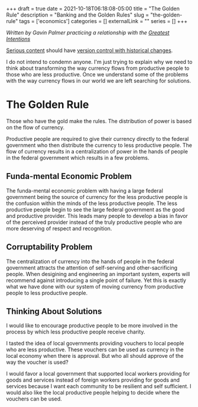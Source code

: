 +++ 
draft = true
date = 2021-10-18T06:18:08-05:00
title = "The Golden Rule"
description = "Banking and the Golden Rules"
slug = "the-golden-rule" 
tags = ['economics']
categories = []
externalLink = ""
series = []
+++

*Written by Gavin Palmer practicing a relationship with the [Greatest Intentions](/posts/helping-the-greatest-intentions)*

[Serious content](/posts/content-creation) should have [version control with historical changes](https://github.com/heroLFG/hugo-herolfg-site/commits/dev/content/posts/banking.md).

I do not intend to condemn anyone.  I'm just trying to explain why we need to think about transforming the way currency flows from productive people to those who are less productive.  Once we understand some of the problems with the way currency flows in our world we are left searching for solutions.

# The Golden Rule

Those who have the gold make the rules.  The distribution of power is based on the flow of currency.

Productive people are required to give their currency directly to the federal government who then distribute the currency to less productive people.  The flow of currency results in a centralization of power in the hands of people in the federal government which results in a few problems.

## Funda-mental Economic Problem

The funda-mental economic problem with having a large federal government being the source of currency for the less productive people is the confusion within the minds of the less productive people.  The less productive people begin to see the large federal government as the good and productive provider.  This leads many people to develop a bias in favor of the perceived provider instead of the truly productive people who are more deserving of respect and recognition.

## Corruptability Problem

The centralization of currency into the hands of people in the federal government attracts the attention of self-serving and other-sacrificing people.  When desigining and engineering an important system, experts will recommend against introducing a single point of failure.  Yet this is exactly what we have done with our system of moving currency from productive people to less productive people.

## Thinking About Solutions

I would like to encourage productive people to be more involved in the process by which less productive people receive charity.

I tasted the idea of local governments providing vouchers to local people who are less productive.  These vouchers can be used as currency in the local economy when there is approval.  But who all should approve of the way the voucher is used?

I would favor a local government that supported local workers providing for goods and services instead of foreign workers providing for goods and services because I want each community to be resilient and self sufficient.  I would also like the local productive people helping to decide where the vouchers can be used.
